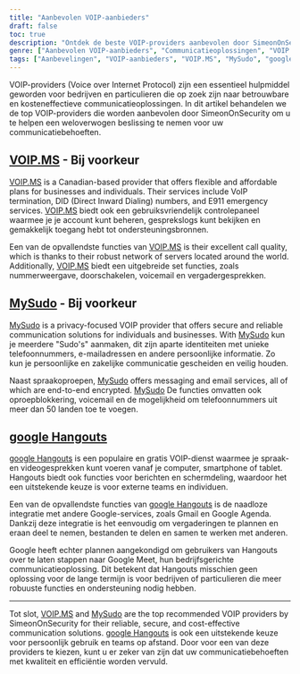 ```yaml
---
title: "Aanbevolen VOIP-aanbieders"
draft: false
toc: true
description: "Ontdek de beste VOIP-providers aanbevolen door SimeonOnSecurity. Krijg betrouwbare en veilige communicatieoplossingen voor uw persoonlijke of zakelijke behoeften met VOIP.MS en MySudo, de voorkeurskeuzes. Blijf bovendien verbonden met vrienden en familie via google Hangouts."
genre: ["Aanbevolen VOIP-aanbieders", "Communicatieoplossingen", "VOIP.MS", "MySudo", "google Hangouts", "Voice over IP", "Bedrijfscommunicatie", "Beveiligde communicatie", "Kosteneffectieve communicatie"]
tags: ["Aanbevelingen", "VOIP-aanbieders", "VOIP.MS", "MySudo", "google Hangouts", "Voice over IP", "Bedrijfscommunicatie", "Beveiligde communicatie", "Kosteneffectieve communicatie", "Communicatieoplossingen", "Betrouwbare communicatie", "Privacy-gericht", "End-to-end versleuteling", "Gesprekskwaliteit", "Beller-ID", "Gesprek doorschakelen", "Voicemail", "Conferentiegesprek", "Berichten", "E-mail diensten", "Oproepen blokkeren", "Teams op afstand", "Integratie", "Google-diensten"]
---
```


VOIP-providers (Voice over Internet Protocol) zijn een essentieel hulpmiddel geworden voor bedrijven en particulieren die op zoek zijn naar betrouwbare en kosteneffectieve communicatieoplossingen. In dit artikel behandelen we de top VOIP-providers die worden aanbevolen door SimeonOnSecurity om u te helpen een weloverwogen beslissing te nemen voor uw communicatiebehoeften.

## [VOIP.MS](https://voip.ms) - **Bij voorkeur**

[VOIP.MS](https://voip.ms) is a Canadian-based provider that offers flexible and affordable plans for businesses and individuals. Their services include VoIP termination, DID (Direct Inward Dialing) numbers, and E911 emergency services. [VOIP.MS](https://voip.ms) biedt ook een gebruiksvriendelijk controlepaneel waarmee je je account kunt beheren, gesprekslogs kunt bekijken en gemakkelijk toegang hebt tot ondersteuningsbronnen.

Een van de opvallendste functies van [VOIP.MS](https://voip.ms) is their excellent call quality, which is thanks to their robust network of servers located around the world. Additionally, [VOIP.MS](https://voip.ms) biedt een uitgebreide set functies, zoals nummerweergave, doorschakelen, voicemail en vergadergesprekken.

## [MySudo](https://mysudo.com/) - **Bij voorkeur**

[MySudo](https://mysudo.com/) is a privacy-focused VOIP provider that offers secure and reliable communication solutions for individuals and businesses. With [MySudo](https://mysudo.com/) kun je meerdere "Sudo's" aanmaken, dit zijn aparte identiteiten met unieke telefoonnummers, e-mailadressen en andere persoonlijke informatie. Zo kun je persoonlijke en zakelijke communicatie gescheiden en veilig houden.

Naast spraakoproepen, [MySudo](https://mysudo.com/) offers messaging and email services, all of which are end-to-end encrypted. [MySudo](https://mysudo.com/) De functies omvatten ook oproepblokkering, voicemail en de mogelijkheid om telefoonnummers uit meer dan 50 landen toe te voegen.

## [google Hangouts](https://hangouts.google.com)

[google Hangouts](https://hangouts.google.com) is een populaire en gratis VOIP-dienst waarmee je spraak- en videogesprekken kunt voeren vanaf je computer, smartphone of tablet. Hangouts biedt ook functies voor berichten en schermdeling, waardoor het een uitstekende keuze is voor externe teams en individuen.

Een van de opvallendste functies van [google Hangouts](https://hangouts.google.com) is de naadloze integratie met andere Google-services, zoals Gmail en Google Agenda. Dankzij deze integratie is het eenvoudig om vergaderingen te plannen en eraan deel te nemen, bestanden te delen en samen te werken met anderen.

Google heeft echter plannen aangekondigd om gebruikers van Hangouts over te laten stappen naar Google Meet, hun bedrijfsgerichte communicatieoplossing. Dit betekent dat Hangouts misschien geen oplossing voor de lange termijn is voor bedrijven of particulieren die meer robuuste functies en ondersteuning nodig hebben.

____

Tot slot, [VOIP.MS](https://voip.ms) and [MySudo](https://mysudo.com/) are the top recommended VOIP providers by SimeonOnSecurity for their reliable, secure, and cost-effective communication solutions. [google Hangouts](https://hangouts.google.com) is ook een uitstekende keuze voor persoonlijk gebruik en teams op afstand. Door voor een van deze providers te kiezen, kunt u er zeker van zijn dat uw communicatiebehoeften met kwaliteit en efficiëntie worden vervuld.
